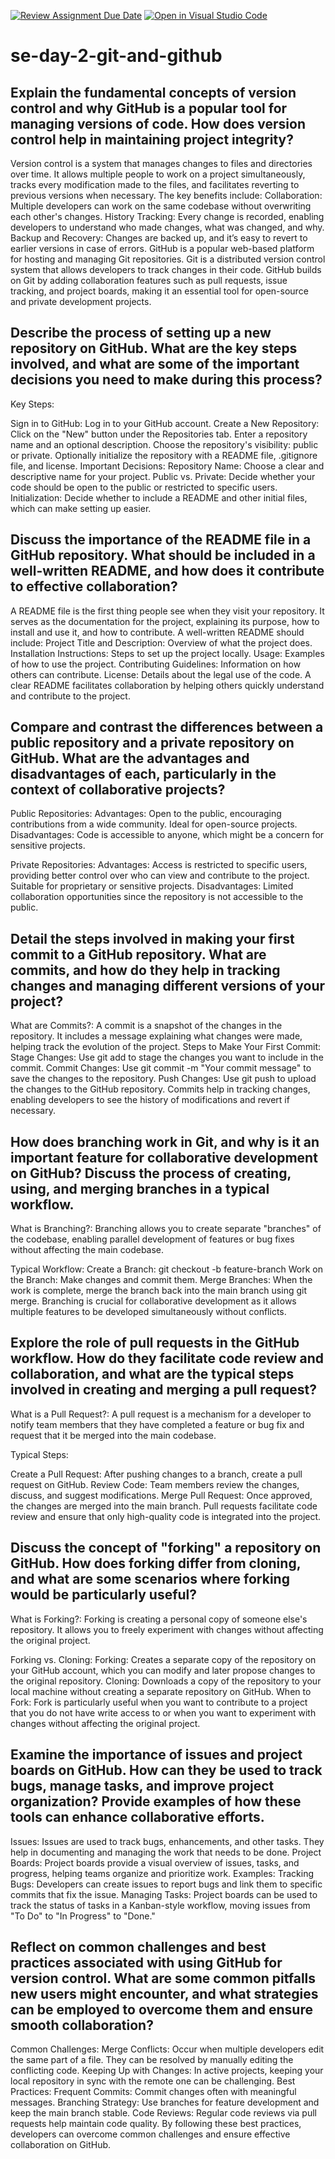 [![Review Assignment Due Date](https://classroom.github.com/assets/deadline-readme-button-22041afd0340ce965d47ae6ef1cefeee28c7c493a6346c4f15d667ab976d596c.svg)](https://classroom.github.com/a/8wgCKhpZ)
[![Open in Visual Studio Code](https://classroom.github.com/assets/open-in-vscode-2e0aaae1b6195c2367325f4f02e2d04e9abb55f0b24a779b69b11b9e10269abc.svg)](https://classroom.github.com/online_ide?assignment_repo_id=15595355&assignment_repo_type=AssignmentRepo)
# se-day-2-git-and-github
## Explain the fundamental concepts of version control and why GitHub is a popular tool for managing versions of code. How does version control help in maintaining project integrity?
  Version control is a system that manages changes to files and directories over time. It allows multiple people to work on a project simultaneously, tracks every modification made to the files, and facilitates reverting to previous versions when necessary. 
  The key benefits include:
    Collaboration: Multiple developers can work on the same codebase without overwriting each other's changes.
    History Tracking: Every change is recorded, enabling developers to understand who made changes, what was changed, and why.
    Backup and Recovery: Changes are backed up, and it’s easy to revert to earlier versions in case of errors.
  GitHub is a popular web-based platform for hosting and managing Git repositories. Git is a distributed version control system that allows developers to track changes in their code. GitHub builds on Git by adding collaboration features such as pull requests, 
  issue tracking, and project boards, making it an essential tool for open-source and private development projects.
  
## Describe the process of setting up a new repository on GitHub. What are the key steps involved, and what are some of the important decisions you need to make during this process?
  Key Steps:

  Sign in to GitHub: Log in to your GitHub account.
    Create a New Repository:
    Click on the "New" button under the Repositories tab.
    Enter a repository name and an optional description.
    Choose the repository's visibility: public or private.
    Optionally initialize the repository with a README file, .gitignore file, and license.
Important Decisions:
    Repository Name: Choose a clear and descriptive name for your project.
    Public vs. Private: Decide whether your code should be open to the public or restricted to specific users.
    Initialization: Decide whether to include a README and other initial files, which can make setting up easier.

## Discuss the importance of the README file in a GitHub repository. What should be included in a well-written README, and how does it contribute to effective collaboration?
A README file is the first thing people see when they visit your repository. It serves as the documentation for the project, explaining its purpose, how to install and use it, and how to contribute. 
A well-written README should include:
  Project Title and Description: Overview of what the project does.
  Installation Instructions: Steps to set up the project locally.
  Usage: Examples of how to use the project.
  Contributing Guidelines: Information on how others can contribute.
  License: Details about the legal use of the code.
A clear README facilitates collaboration by helping others quickly understand and contribute to the project.

## Compare and contrast the differences between a public repository and a private repository on GitHub. What are the advantages and disadvantages of each, particularly in the context of collaborative projects?
Public Repositories:
  Advantages: Open to the public, encouraging contributions from a wide community. Ideal for open-source projects.
  Disadvantages: Code is accessible to anyone, which might be a concern for sensitive projects.
  
Private Repositories:
  Advantages: Access is restricted to specific users, providing better control over who can view and contribute to the project. Suitable for proprietary or sensitive projects.
  Disadvantages: Limited collaboration opportunities since the repository is not accessible to the public.

## Detail the steps involved in making your first commit to a GitHub repository. What are commits, and how do they help in tracking changes and managing different versions of your project?
What are Commits?: A commit is a snapshot of the changes in the repository. It includes a message explaining what changes were made, helping track the evolution of the project.
Steps to Make Your First Commit:
  Stage Changes: Use git add <file> to stage the changes you want to include in the commit.
  Commit Changes: Use git commit -m "Your commit message" to save the changes to the repository.
  Push Changes: Use git push to upload the changes to the GitHub repository.
Commits help in tracking changes, enabling developers to see the history of modifications and revert if necessary.

## How does branching work in Git, and why is it an important feature for collaborative development on GitHub? Discuss the process of creating, using, and merging branches in a typical workflow.
What is Branching?: Branching allows you to create separate "branches" of the codebase, enabling parallel development of features or bug fixes without affecting the main codebase.

Typical Workflow:
  Create a Branch: git checkout -b feature-branch
  Work on the Branch: Make changes and commit them.
  Merge Branches: When the work is complete, merge the branch back into the main branch using git merge.
Branching is crucial for collaborative development as it allows multiple features to be developed simultaneously without conflicts.

## Explore the role of pull requests in the GitHub workflow. How do they facilitate code review and collaboration, and what are the typical steps involved in creating and merging a pull request?
What is a Pull Request?: A pull request is a mechanism for a developer to notify team members that they have completed a feature or bug fix and request that it be merged into the main codebase.

Typical Steps:

  Create a Pull Request: After pushing changes to a branch, create a pull request on GitHub.
  Review Code: Team members review the changes, discuss, and suggest modifications.
  Merge Pull Request: Once approved, the changes are merged into the main branch.
Pull requests facilitate code review and ensure that only high-quality code is integrated into the project.

## Discuss the concept of "forking" a repository on GitHub. How does forking differ from cloning, and what are some scenarios where forking would be particularly useful?
What is Forking?: Forking is creating a personal copy of someone else's repository. It allows you to freely experiment with changes without affecting the original project.

Forking vs. Cloning:
  Forking: Creates a separate copy of the repository on your GitHub account, which you can modify and later propose changes to the original repository.
  Cloning: Downloads a copy of the repository to your local machine without creating a separate repository on GitHub.
When to Fork: Fork is particularly useful when you want to contribute to a project that you do not have write access to or when you want to experiment with changes without affecting the original project.

## Examine the importance of issues and project boards on GitHub. How can they be used to track bugs, manage tasks, and improve project organization? Provide examples of how these tools can enhance collaborative efforts.
Issues: Issues are used to track bugs, enhancements, and other tasks. They help in documenting and managing the work that needs to be done.
Project Boards: Project boards provide a visual overview of issues, tasks, and progress, helping teams organize and prioritize work.
Examples:
  Tracking Bugs: Developers can create issues to report bugs and link them to specific commits that fix the issue.
  Managing Tasks: Project boards can be used to track the status of tasks in a Kanban-style workflow, moving issues from "To Do" to "In Progress" to "Done."
  
## Reflect on common challenges and best practices associated with using GitHub for version control. What are some common pitfalls new users might encounter, and what strategies can be employed to overcome them and ensure smooth collaboration?
Common Challenges:
  Merge Conflicts: Occur when multiple developers edit the same part of a file. They can be resolved by manually editing the conflicting code.
  Keeping Up with Changes: In active projects, keeping your local repository in sync with the remote one can be challenging.
Best Practices:
  Frequent Commits: Commit changes often with meaningful messages.
  Branching Strategy: Use branches for feature development and keep the main branch stable.
  Code Reviews: Regular code reviews via pull requests help maintain code quality.
By following these best practices, developers can overcome common challenges and ensure effective collaboration on GitHub.
